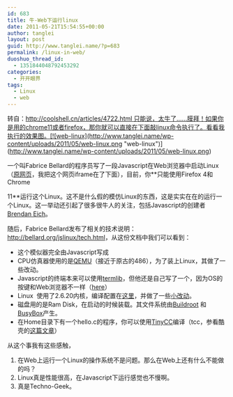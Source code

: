 ```yaml
---
id: 683
title: 牛-Web下运行linux
date: 2011-05-21T15:54:55+00:00
author: tanglei
layout: post
guid: http://www.tanglei.name/?p=683
permalink: /linux-in-web/
duoshuo_thread_id:
  - 1351844048792453292
categories:
  - 开开眼界
tags:
  - Linux
  - web
---
```

转自：http://coolshell.cn/articles/4722.html 只能说，太牛了……膜拜！如果你是用的chrome11或者firefox，那你就可以直接在下面敲linux命令执行了。看看我执行的效果图。[![web-linux](http://www.tanglei.name/wp-content/uploads/2011/05/web-linux.png "web-linux")](http://www.tanglei.name/wp-content/uploads/2011/05/web-linux.png)

一个叫Fabrice Bellard的程序员写了一段Javascript在Web浏览器中启动Linux（<a onclick="pageTracker._trackPageview('/outgoing/bellard.org/jslinux/?referer=http%3A%2F%2Fcoolshell.cn%2F');" href="http://bellard.org/jslinux/" target="_blank">原网页</a>，我把这个网页iframe在了下面），目前，你**只能使用Firefox 4和Chrome
  
11**运行这个Linux。这不是什么假的模仿Linux的东西，这是实实在在的运行一个Linux。这一举动还引起了很多很牛人的关注，包括Javascript的创建者<a onclick="pageTracker._trackPageview('/outgoing/twitter.com/_/BrendanEich/status/70393502328045568?referer=http%3A%2F%2Fcoolshell.cn%2F');" href="http://twitter.com/#!/BrendanEich/status/70393502328045568" target="_blank">Brendan Eich</a>。

<P align=center></p> 

随后，Fabrice Bellard发布了相关的技术说明：<a onclick="pageTracker._trackPageview('/outgoing/bellard.org/jslinux/tech.html?referer=http%3A%2F%2Fcoolshell.cn%2F');" href="http://bellard.org/jslinux/tech.html" target="_blank">http://bellard.org/jslinux/tech.html</a>，从这份文档中我们可以看到：

  * 这个模似器完全由Javascript写成
  * CPU仿真器使用的是<a onclick="pageTracker._trackPageview('/outgoing/qemu.org/?referer=http%3A%2F%2Fcoolshell.cn%2F');" href="http://qemu.org/">QEMU</a>（接近于原古的486），为了装上Linux，其做了一些改动。
  * Javascript的终端本来可以使用<a onclick="pageTracker._trackPageview('/outgoing/www.masswerk.at/termlib/?referer=http%3A%2F%2Fcoolshell.cn%2F');" href="http://www.masswerk.at/termlib/">termlib</a>，但他还是自己写了一个，因为OS的按键和Web浏览器不一样（<a onclick="pageTracker._trackPageview('/outgoing/unixpapa.com/js/key.html?referer=http%3A%2F%2Fcoolshell.cn%2F');" href="http://unixpapa.com/js/key.html">here</a>）
  * Linux  使用了2.6.20内核，编译配置在<a onclick="pageTracker._trackPageview('/outgoing/bellard.org/jslinux/config_linux-2.6.20?referer=http%3A%2F%2Fcoolshell.cn%2F');" href="http://bellard.org/jslinux/config_linux-2.6.20" target="_blank">这里</a>，并做了一些<a onclick="pageTracker._trackPageview('/outgoing/bellard.org/jslinux/patch_linux-2.6.20?referer=http%3A%2F%2Fcoolshell.cn%2F');" href="http://bellard.org/jslinux/patch_linux-2.6.20" target="_blank">小改动</a>。
  * 磁盘用的是Ram Disk，在启动的时候装载。其文件系统由<a onclick="pageTracker._trackPageview('/outgoing/buildroot.uclibc.org/?referer=http%3A%2F%2Fcoolshell.cn%2F');" href="http://buildroot.uclibc.org/">Buildroot</a> 和<a onclick="pageTracker._trackPageview('/outgoing/www.busybox.net/?referer=http%3A%2F%2Fcoolshell.cn%2F');" href="http://www.busybox.net/">BusyBox</a>产生。
  * 在Home目录下有一个hello.c的程序，你可以使用<a onclick="pageTracker._trackPageview('/outgoing/bellard.org/tcc?referer=http%3A%2F%2Fcoolshell.cn%2F');" href="http://bellard.org/tcc">TinyCC</a>编译（tcc，参看酷壳的<a title="用TCC可以干些什么？" href="http://coolshell.cn/articles/786.html" target="_blank">这篇文章</a>）

从这个事我有这些感触，

  1. 在Web上运行一个Linux的操作系统不是问题。那么在Web上还有什么不能做的吗？
  2. Linux真是性能很高，在Javascript下运行感觉也不慢啊。
  3. 真是Techno-Geek。
